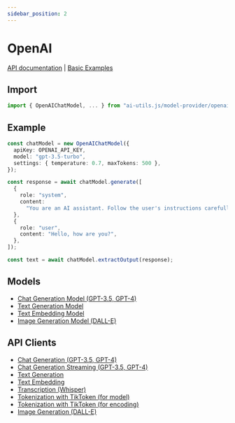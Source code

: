 ```yaml
---
sidebar_position: 2
---
```


# OpenAI

[API documentation](/api/modules/model_provider_openai)
|
[Basic Examples](https://github.com/lgrammel/ai-utils.js/tree/main/examples/basic/src/model-provider/openai)

## Import

```ts
import { OpenAIChatModel, ... } from "ai-utils.js/model-provider/openai";
```

## Example

```ts
const chatModel = new OpenAIChatModel({
  apiKey: OPENAI_API_KEY,
  model: "gpt-3.5-turbo",
  settings: { temperature: 0.7, maxTokens: 500 },
});

const response = await chatModel.generate([
  {
    role: "system",
    content:
      "You are an AI assistant. Follow the user's instructions carefully.",
  },
  {
    role: "user",
    content: "Hello, how are you?",
  },
]);

const text = await chatModel.extractOutput(response);
```

## Models

- [Chat Generation Model (GPT-3.5, GPT-4)](/api/classes/model_provider_openai.OpenAIChatModel)
- [Text Generation Model](/api/classes/model_provider_openai.OpenAITextGenerationModel)
- [Text Embedding Model](/api/classes/model_provider_openai.OpenAITextEmbeddingModel)
- [Image Generation Model (DALL-E)](/api/classes/model_provider_openai.OpenAIImageGenerationModel)

## API Clients

- [Chat Generation (GPT-3.5, GPT-4)](/api/modules/model_provider_openai#generateopenaichatcompletion)
- [Chat Generation Streaming (GPT-3.5, GPT-4)](/api/modules/model_provider_openai#streamopenaichatcompletion)
- [Text Generation](/api/modules/model_provider_openai#generateopenaitextcompletion)
- [Text Embedding](/api/modules/model_provider_openai#generateopenaiembedding)
- [Transcription (Whisper)](/api/modules/model_provider_openai#generateopenaitranscription)
- [Tokenization with TikToken (for model)](/api/modules/model_provider_openai#gettiktokentokenizerformodel)
- [Tokenization with TikToken (for encoding)](/api/modules/model_provider_openai#gettiktokentokenizerforencoding)
- [Image Generation (DALL-E)](/api/modules/model_provider_openai#generateopenaiimage)
